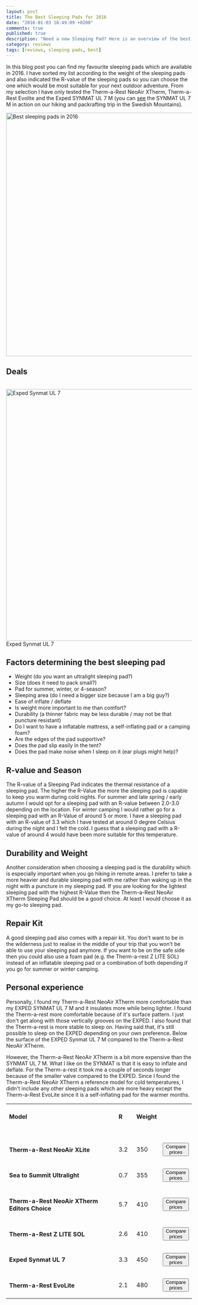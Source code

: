 ```yaml
---
layout: post
title: The Best Sleeping Pads for 2016
date: "2016-01-03 18:49:09 +0200"
comments: true
published: true
description: "Need a new Sleeping Pad? Here is an overview of the best sleeping pads on the market!"
category: reviews
tags: [reviews, sleeping pads, best]
---
```


In this blog post you can find my favourite sleeping pads which are available in 2016. I have sorted my list according to the weight of the sleeping pads and also indicated the R-value of the sleeping pads so you can choose the one which would be most suitable for your next outdoor adventure. From my selection I have only tested the Therm-a-Rest NeoAir XTherm, Therm-a-Rest Evolite and the Exped SYNMAT UL 7 M (you can [see](http://www.hikeventures.com/hiking-and-packrafting-in-sarek-day-1/) the SYNMAT UL 7 M in action on our hiking and packrafting trip in the Swedish Mountains).

<a href="https://www.flickr.com/photos/90204224@N07/9599003854" title="Best sleeping pads 2016"><img src="https://c1.staticflickr.com/3/2882/9599003854_415a4828f0_o.jpg" width="992" height="661" alt="Best sleeping pads in 2016"></a><a href="http://www.hikeventures.com/hiking-and-packrafting-in-sarek-day-1/"></a><!--more-->


## Deals
<div class="row">
  <div class="col-sm-12">
<center>
 <script type="text/javascript" src="http://classic.avantlink.com/api.php?affiliate_id=125311&module=ProductSearch&output=js&website_id=150351&search_term=sleeping pad  AND therm-a-rest OR sleeping pad  AND big agnes OR sleeping pad  AND msr OR sleeping pad  AND exped OR sleeping pad  AND klymit OR sleeping pad  AND sea to summit&search_advanced_syntax=1&merchant_ids=10008%7C10060%7C11741%7C10913%7C11243%7C10785%7C10086%7C13273%7C10083%7C10248%7C10049%7C10921%7C10279%7C10345%7C10593%7C10337%7C10943&search_on_sale_only=1&search_on_sale_level=20&search_results_layout=list&search_results_fields=Product+Name%7CSale+Price%7CPrice+Discount+Percent&search_results_count=8&search_results_sort_order=Sale+Price"></script>
</center>
  </div>
</div>
<br>
  
<img src="https://farm6.staticflickr.com/5590/14925237036_4743bca2f4_b.jpg" width="1024" height="683" alt="Exped Synmat UL 7">
Exped Synmat UL 7


## Factors determining the best sleeping pad
* Weight (do you want an ultralight sleeping pad?)
* Size (does it need to pack small?)
* Pad for summer, winter, or 4-season?
* Sleeping area (do I need a bigger size because I am a big guy?)
* Ease of inflate / deflate
* Is weight more important to me than comfort?
* Durability (a thinner fabric may be less durable / may not be that puncture resistant)
* Do I want to have a  inflatable mattress, a self-inflating pad or a camping foam?
* Are the edges of the pad supportive?
* Does the pad slip easily in the tent?
* Does the pad make noise when I sleep on it (ear plugs might help)?


## R-value and Season
The R-value of a Sleeping Pad indicates the thermal resistance of a sleeping pad. The higher the R-Value the more the sleeping pad is capable to keep you warm during cold nights. For summer and late spring / early autumn I would opt for a sleeping pad with an R-value between 2.0-3.0 depending on the location. For winter camping I would rather go for a sleeping pad with an R-Value of around 5 or more. I have a sleeping pad with an R-value of 3.3 which I have tested at around 0 degree Celsius during the night and I felt the cold. I guess that a sleeping pad with a R-value of around 4 would have been more suitable for this temperature.


## Durability and Weight
Another consideration when choosing a sleeping pad is the durability which is especially important when you go hiking in remote areas. I prefer to take a more heavier and durable 
sleeping pad with me rather than waking up in the night with a puncture in my sleeping pad. If you are looking for the lightest sleeping pad with the highest R-Value then the Therm-a-Rest NeoAir XTherm Sleeping Pad should be a good choice. At least I would choose it as my go-to sleeping pad. 


## Repair Kit
A good sleeping pad also comes with a repair kit. You don't want to be in the wilderness just to realise in the middle of your trip that you won't be able to use your sleeping pad anymore. If you want to be on the safe side then you could also use a foam pad (e.g. the Therm-a-rest Z LITE SOL) instead of an inflatable sleeping pad or a combination of both depending if you go for summer or winter camping.


## Personal experience
Personally, I found my Therm-a-Rest NeoAir XTherm more comfortable than my EXPED SYNMAT UL 7 M and it insulates more while being lighter. I found the Therm-a-rest more comfortable because of it's surface pattern. I just don't get along with those vertically grooves on the EXPED. I also found that the Therm-a-rest is more stable to sleep on. Having said that, it's still possible to sleep on the EXPED depending on your own preference. Below the surface of the EXPED Synmat UL 7 M compared to the Therm-a-Rest NeoAir XTherm. 

However, the Therm-a-Rest NeoAir XTherm is a bit more expensive than the SYNMAT UL 7 M. What I like on the SYNMAT is that it is easy to inflate and deflate. For the Therm-a-rest it took me a couple of seconds longer because of the smaller valve compared to the EXPED. Since I found the Therm-a-Rest NeoAir XTherm a reference model for cold temperatures, I didn't include any other sleeping pads which are more heavy except the Therm-a-Rest EvoLite since it is a self-inflating pad for the warmer months.



<div class="table-responsive">
<table class="table">
<tr>
<td width="70%"><h4>Model</h4> &nbsp;</td>
<td width = "10%"><h4>R</h4> &nbsp;</td>
<td width = "10%"><h4>Weight</h4> &nbsp;</td>
<td width = "10%"></td>
</tr>
<tr>
<td width="70%"><h4>Therm-a-Rest NeoAir XLite</h4></td>
<td width="10%">3.2</td>
<td width="10%">350</td>
<td width="10%"><a href="http://www.hikeventures.com/deals/#neoair+xlite"><button class="btn btn-danger">Compare prices</button></a></td></tr>

<tr>
<td width="70%"><h4>Sea to Summit Ultralight</h4></td>
<td width="10%">0.7</td>
<td width="10%">355</td>
<td width="10%"><a href="http://www.hikeventures.com/deals/#sea+to+summit+ultralight"><button class="btn btn-danger">Compare prices</button></a></td>
</tr>

<tr>
<td width="70%"><h4>Therm-a-Rest NeoAir XTherm <span class="label label-danger">Editors Choice</span></h4></td>
<td width="10%">5.7</td>
<td width="10%">410</td>
<td width="10%"><a href="http://www.hikeventures.com/deals/#neoair+xtherm"><button class="btn btn-danger">Compare prices</button></a></td>
</tr>
<tr>
<td width="70%"><h4>Therm-a-Rest Z LITE SOL</td>
<td width="10%">2.6</td>
<td width="10%">410</td>
<td width="10%">
<a href="http://www.hikeventures.com/deals/#z+lite+sol"><button class="btn btn-danger">Compare prices</button></a></td></tr>
<tr>
<td width="70%"><h4>Exped Synmat UL 7</h4></td>
<td width="10%">3.3</td>
<td width="10%">450</td>
<td width="10%"><a href="http://www.hikeventures.com/deals/#exped+synmat+ul+7"><button class="btn btn-danger">Compare prices</button></a></td>
</tr><tr>
<td width="70%"><h4>Therm-a-Rest EvoLite</h4></td>
<td width="10%">2.1</td>
<td width="10%">480</td>
<td width="10%"><a href="http://www.hikeventures.com/deals/#evolite"><button class="btn btn-danger">Compare prices</button></a></td>
</tr></table></div>

